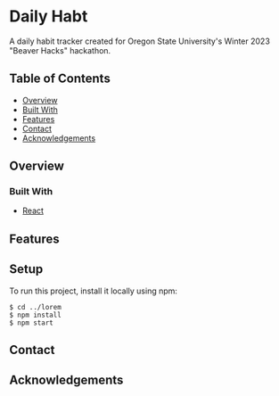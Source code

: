 # Daily Habt

A daily habit tracker created for Oregon State University's Winter 2023 "Beaver Hacks" hackathon.

## Table of Contents

- [Overview](#overview)
- [Built With](#built-with)
- [Features](#features)
- [Contact](#contact)
- [Acknowledgements](#acknowledgements)

## Overview

<!-- TODO: 

    - Provide general information about your project here.
    - What problem does it (intend to) solve?
    - What is the purpose of your project?
    - Why did you undertake it?
    - Add a screenshot of the live project
    - Link to demo

 -->

### Built With

<!-- TODO: List any MAJOR libraries/frameworks (e.g. React, Tailwind) with links to their homepages. -->
- [React](https://reactjs.org/)

## Features

<!-- TODO: List what specific 'user problems' that this application solves. -->

## Setup
<!-- TODO: Explain how to use -->
To run this project, install it locally using npm:
```
$ cd ../lorem
$ npm install
$ npm start
```

## Contact

<!-- TODO: Include icons and links to your RELEVANT, PROFESSIONAL 'DEV-ORIENTED' social media. -->

## Acknowledgements

<!-- TODO: List any blog posts, tutorials or plugins that you may have used to complete the project. Only list those that had a significant impact. Obviously, we all 'Google' stuff while working on our things, but maybe something in particular stood out as a 'major contributor' to your skill set for this project. -->
